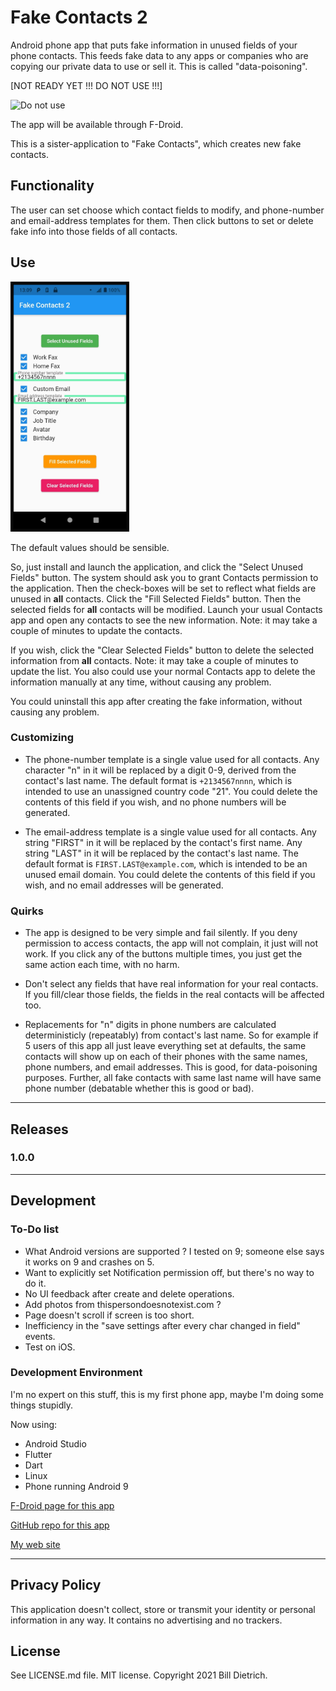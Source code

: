 # Fake Contacts 2

Android phone app that puts fake information in unused fields of your phone contacts.  This feeds fake data to any apps or companies who are copying our private data to use or sell it.  This is called "data-poisoning".

[NOT READY YET !!! DO NOT USE !!!]

![Do not use](https://www.billdietrich.me/AbnormalBrain.jpg "Do not use")

The app will be available through F-Droid.

This is a sister-application to "Fake Contacts", which creates new fake contacts.

## Functionality
The user can set choose which contact fields to modify, and phone-number and email-address templates for them.  Then click buttons to set or delete fake info into those fields of all contacts.


## Use

<img src="UsingTheApp.jpg" width="190" height="400" />

The default values should be sensible.

So, just install and launch the application, and click the "Select Unused Fields" button.  The system should ask you to grant Contacts permission to the application.  Then the check-boxes will be set to reflect what fields are unused in **all** contacts.  Click the "Fill Selected Fields" button.  Then the selected fields for **all** contacts will be modified.  Launch your usual Contacts app and open any contacts to see the new information.  Note: it may take a couple of minutes to update the contacts.

If you wish, click the "Clear Selected Fields" button to delete the selected information from **all** contacts.  Note: it may take a couple of minutes to update the list.  You also could use your normal Contacts app to delete the information manually at any time, without causing any problem.

You could uninstall this app after creating the fake information, without causing any problem.


### Customizing

* The phone-number template is a single value used for all contacts.  Any character "n" in it will be replaced by a digit 0-9, derived from the contact's last name.  The default format is ```+2134567nnnn```, which is intended to use an unassigned country code "21".  You could delete the contents of this field if you wish, and no phone numbers will be generated.

* The email-address template is a single value used for all contacts.  Any string "FIRST" in it will be replaced by the contact's first name.  Any string "LAST" in it will be replaced by the contact's last name.  The default format is ```FIRST.LAST@example.com```, which is intended to be an unused email domain.  You could delete the contents of this field if you wish, and no email addresses will be generated.


### Quirks

* The app is designed to be very simple and fail silently.  If you deny permission to access contacts, the app will not complain, it just will not work.  If you click any of the buttons multiple times, you just get the same action each time, with no harm.

* Don't select any fields that have real information for your real contacts.  If you fill/clear those fields, the fields in the real contacts will be affected too.

* Replacements for "n" digits in phone numbers are calculated deterministicly (repeatably) from contact's last name.  So for example if 5 users of this app all just leave everything set at defaults, the same contacts will show up on each of their phones with the same names, phone numbers, and email addresses.  This is good, for data-poisoning purposes.  Further, all fake contacts with same last name will have same phone number (debatable whether this is good or bad).


---


## Releases
### 1.0.0



---

## Development
### To-Do list
* What Android versions are supported ?  I tested on 9; someone else says it works on 9 and crashes on 5.
* Want to explicitly set Notification permission off, but there's no way to do it.
* No UI feedback after create and delete operations.
* Add photos from thispersondoesnotexist.com ?
* Page doesn't scroll if screen is too short.
* Inefficiency in the "save settings after every char changed in field" events.
* Test on iOS.

### Development Environment
I'm no expert on this stuff, this is my first phone app, maybe I'm doing some things stupidly.

Now using:
* Android Studio
* Flutter
* Dart
* Linux
* Phone running Android 9

[F-Droid page for this app](https://fdroid.gitlab.io/fdroid-website/en/packages/me.billdietrich.fake_contacts_2/)

[GitHub repo for this app](https://github.com/BillDietrich/fake_contacts_2)

[My web site](https://www.billdietrich.me/)


---

## Privacy Policy
This application doesn't collect, store or transmit your identity or personal information in any way.  It contains no advertising and no trackers.


## License

See LICENSE.md file.  MIT license.  Copyright 2021 Bill Dietrich.

